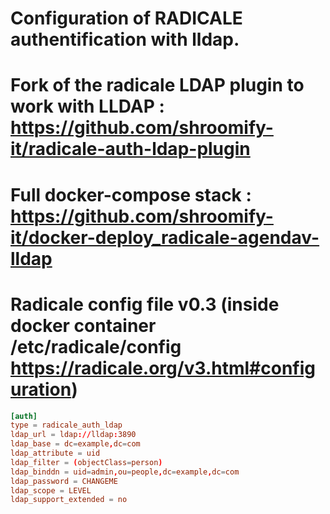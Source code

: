 # Configuration of RADICALE authentification with lldap.

# Fork of the radicale LDAP plugin to work with LLDAP : https://github.com/shroomify-it/radicale-auth-ldap-plugin

# Full docker-compose stack : https://github.com/shroomify-it/docker-deploy_radicale-agendav-lldap

# Radicale config file v0.3 (inside docker container /etc/radicale/config https://radicale.org/v3.html#configuration)

```toml
[auth]
type = radicale_auth_ldap
ldap_url = ldap://lldap:3890  
ldap_base = dc=example,dc=com
ldap_attribute = uid
ldap_filter = (objectClass=person)
ldap_binddn = uid=admin,ou=people,dc=example,dc=com
ldap_password = CHANGEME
ldap_scope = LEVEL
ldap_support_extended = no
```
